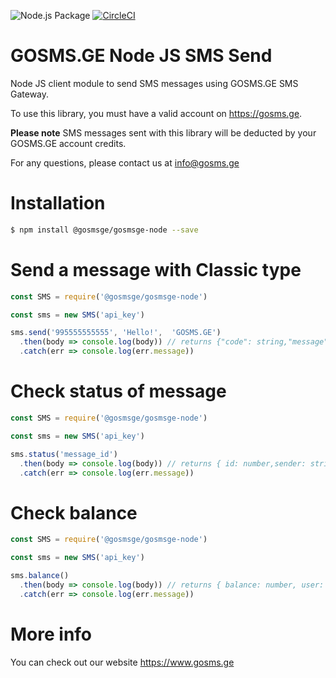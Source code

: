 ![Node.js Package](https://github.com/gosms-ge/gosmsge-node/workflows/Node.js%20Package/badge.svg)
[![CircleCI](https://circleci.com/github/gosms-ge/gosmsge-node.svg?style=svg)](https://circleci.com/github/gosms-ge/gosmsge-node)

# GOSMS.GE Node JS SMS Send

Node JS client module to send SMS messages using GOSMS.GE SMS Gateway.

To use this library, you must have a valid account on https://gosms.ge.

**Please note** SMS messages sent with this library will be deducted by your GOSMS.GE account credits.

For any questions, please contact us at info@gosms.ge

# Installation

```bash
$ npm install @gosmsge/gosmsge-node --save
```

# Send a message with Classic type

```js
const SMS = require('@gosmsge/gosmsge-node')

const sms = new SMS('api_key')

sms.send('995555555555', 'Hello!',  'GOSMS.GE')
  .then(body => console.log(body)) // returns {"code": string,"message": string,"message_id": number,"balance": number,"user": string}
  .catch(err => console.log(err.message))
```

# Check status of message

```js
const SMS = require('@gosmsge/gosmsge-node')

const sms = new SMS('api_key')

sms.status('message_id')
  .then(body => console.log(body)) // returns { id: number,sender: string,receiver: string,message: string',message_id: string,amount: number,status: string }
  .catch(err => console.log(err.message))
```

# Check balance

```js
const SMS = require('@gosmsge/gosmsge-node')

const sms = new SMS('api_key')

sms.balance()
  .then(body => console.log(body)) // returns { balance: number, user: string }
  .catch(err => console.log(err.message))
```

# More info

You can check out our website https://www.gosms.ge

